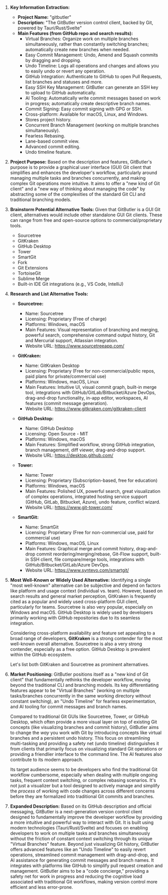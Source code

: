 1.  **Key Information Extraction:**
    *   **Project Name:** "gitbutler"
    *   **Description:** "The GitButler version control client, backed by Git, powered by Tauri/Rust/Svelte"
    *   **Main Features (from GitHub repo and search results):**
        *   Virtual Branches: Organize work on multiple branches simultaneously, rather than constantly switching branches; automatically create new branches when needed.
        *   Easy Commit Management: Undo, Amend and Squash commits by dragging and dropping.
        *   Undo Timeline: Logs all operations and changes and allows you to easily undo or revert any operation.
        *   GitHub Integration: Authenticate to GitHub to open Pull Requests, list branches and statuses and more.
        *   Easy SSH Key Management: GitButler can generate an SSH key to upload to GitHub automatically.
        *   AI Tooling: Automatically write commit messages based on work in progress; automatically create descriptive branch names.
        *   Commit Signing: Easy commit signing with GPG or SSH.
        *   Cross-platform: Available for macOS, Linux, and Windows.
        *   Stores project history.
        *   Concurrent Branch Management (working on multiple branches simultaneously).
        *   Fearless Rebasing.
        *   Lane-based commit view.
        *   Advanced commit editing.
        *   Undo timeline feature.

2.  **Project Purpose:**
    Based on the description and features, GitButler's purpose is to provide a graphical user interface (GUI) Git client that simplifies and enhances the developer's workflow, particularly around managing multiple tasks and branches concurrently, and making complex Git operations more intuitive. It aims to offer a "new kind of Git client" and a "new way of thinking about managing the code" by abstracting some of the complexities of the standard Git CLI and traditional branching models.

3.  **Brainstorm Potential Alternative Tools:**
    Given that GitButler is a GUI Git client, alternatives would include other standalone GUI Git clients. These can range from free and open-source options to commercial/proprietary tools.

    *   Sourcetree
    *   GitKraken
    *   GitHub Desktop
    *   Tower
    *   SmartGit
    *   Fork
    *   Git Extensions
    *   TortoiseGit
    *   Sublime Merge
    *   Built-in IDE Git integrations (e.g., VS Code, IntelliJ)

4.  **Research and List Alternative Tools:**

    *   **Sourcetree:**
        *   Name: Sourcetree
        *   Licensing: Proprietary (Free of charge)
        *   Platforms: Windows, macOS
        *   Main Features: Visual representation of branching and merging, powerful search, comprehensive command output history, Git and Mercurial support, Atlassian integration.
        *   Website URL: https://www.sourcetreeapp.com/

    *   **GitKraken:**
        *   Name: GitKraken Desktop
        *   Licensing: Proprietary (Free for non-commercial/public repos, paid plans for private/commercial use)
        *   Platforms: Windows, macOS, Linux
        *   Main Features: Intuitive UI, visual commit graph, built-in merge tool, integrations with GitHub/GitLab/Bitbucket/Azure DevOps, drag-and-drop functionality, in-app editor, workspaces, AI features (commit message generation).
        *   Website URL: https://www.gitkraken.com/gitkraken-client

    *   **GitHub Desktop:**
        *   Name: GitHub Desktop
        *   Licensing: Open Source - MIT
        *   Platforms: Windows, macOS
        *   Main Features: Simplified workflow, strong GitHub integration, branch management, diff viewer, drag-and-drop support.
        *   Website URL: https://desktop.github.com/

    *   **Tower:**
        *   Name: Tower
        *   Licensing: Proprietary (Subscription-based, free for education)
        *   Platforms: Windows, macOS
        *   Main Features: Polished UX, powerful search, great visualization of complex operations, integrated hosting service support (GitHub, GitLab, Bitbucket, Azure), undo feature, conflict wizard.
        *   Website URL: https://www.git-tower.com/

    *   **SmartGit:**
        *   Name: SmartGit
        *   Licensing: Proprietary (Free for non-commercial use, paid for commercial use)
        *   Platforms: Windows, macOS, Linux
        *   Main Features: Graphical merge and commit history, drag-and-drop commit reordering/merging/rebase, Git-Flow support, built-in SSH client, file compare/merge tools, integrations with GitHub/Bitbucket/GitLab/Azure DevOps.
        *   Website URL: https://www.syntevo.com/smartgit/

5.  **Most Well-Known or Widely Used Alternative:**
    Identifying a single "most well-known" alternative can be subjective and depend on factors like platform and usage context (individual vs. team). However, based on search results and general market perception, GitKraken is frequently cited as a popular and widely used cross-platform GUI client, particularly for teams. Sourcetree is also very popular, especially on Windows and macOS. GitHub Desktop is widely used by developers primarily working with GitHub repositories due to its seamless integration.

    Considering cross-platform availability and feature set appealing to a broad range of developers, **GitKraken** is a strong contender for the most well-known overall alternative. Sourcetree is also a very strong contender, especially as a free option. GitHub Desktop is prevalent within the GitHub ecosystem.

    Let's list both GitKraken and Sourcetree as prominent alternatives.

6.  **Market Positioning:**
    GitButler positions itself as a "new kind of Git client" that fundamentally rethinks the developer workflow, moving beyond the traditional CLI and branching models. Its key differentiating features appear to be "Virtual Branches" (working on multiple tasks/branches concurrently in the same working directory without constant switching), an "Undo Timeline" for fearless experimentation, and AI tooling for commit messages and branch names.

    Compared to traditional Git GUIs like Sourcetree, Tower, or GitHub Desktop, which often provide a more visual layer on top of existing Git concepts (like visualizing branches and commit history), GitButler aims to change the *way* you work with Git by introducing concepts like virtual branches and a persistent undo history. This focus on streamlining multi-tasking and providing a safety net (undo timeline) distinguishes it from clients that primarily focus on visualizing standard Git operations or providing a friendlier interface to the command line. The AI features also contribute to its modern approach.

    Its target audience seems to be developers who find the traditional Git workflow cumbersome, especially when dealing with multiple ongoing tasks, frequent context switching, or complex rebasing scenarios. It's not just a visualizer but a tool designed to actively manage and simplify the *process* of working with code changes across different concerns before they are formalized into traditional Git commits and branches.

7.  **Expanded Description:**
    Based on its GitHub description and official messaging, GitButler is a next-generation version control client designed to fundamentally improve the developer workflow by providing a more intuitive and powerful way to interact with Git. It is built using modern technologies (Tauri/Rust/Svelte) and focuses on enabling developers to work on multiple tasks and branches simultaneously without the friction of constant context switching through its unique "Virtual Branches" feature. Beyond just visualizing Git history, GitButler offers advanced features like an "Undo Timeline" to easily revert operations, streamlined commit management with drag-and-drop, and AI assistance for generating commit messages and branch names. It integrates with platforms like GitHub to simplify pull request creation and management. GitButler aims to be a "code concierge," providing a safety net for work in progress and reducing the cognitive load associated with traditional Git workflows, making version control more efficient and less error-prone.